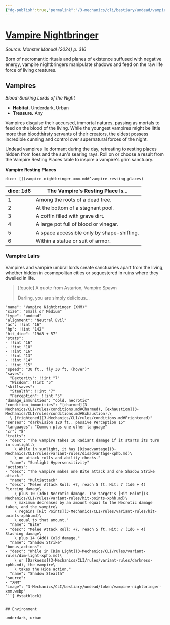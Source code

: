 ```yaml
---
{"dg-publish":true,"permalink":"/3-mechanics/cli/bestiary/undead/vampire-nightbringer-xmm/","tags":["ttrpg-cli/compendium/src/5e/xmm","ttrpg-cli/monster/cr/8","ttrpg-cli/monster/environment/underdark","ttrpg-cli/monster/environment/urban","ttrpg-cli/monster/size/small-or-medium","ttrpg-cli/monster/type/undead"],"noteIcon":""}
---
```


# [Vampire Nightbringer](3-Mechanics\CLI\bestiary\undead/vampire-nightbringer-xmm.md)
*Source: Monster Manual (2024) p. 316*  

Born of necromantic rituals and planes of existence suffused with negative energy, vampire nightbringers manipulate shadows and feed on the raw life force of living creatures.

## Vampires

*Blood-Sucking Lords of the Night*

- **Habitat.** Underdark, Urban  
- **Treasure.** Any  

Vampires disguise their accursed, immortal natures, passing as mortals to feed on the blood of the living. While the youngest vampires might be little more than bloodthirsty servants of their creators, the eldest possess incredible cunning and control over supernatural forces of the night.

Undead vampires lie dormant during the day, retreating to resting places hidden from foes and the sun's searing rays. Roll on or choose a result from the Vampire Resting Places table to inspire a vampire's grim sanctuary.

**Vampire Resting Places**

`dice: [](vampire-nightbringer-xmm.md#^vampire-resting-places)`

| dice: 1d6 | The Vampire's Resting Place Is... |
|-----------|-----------------------------------|
| 1 | Among the roots of a dead tree. |
| 2 | At the bottom of a stagnant pool. |
| 3 | A coffin filled with grave dirt. |
| 4 | A large pot full of blood or vinegar. |
| 5 | A space accessible only by shape-shifting. |
| 6 | Within a statue or suit of armor. |{ #vampire-resting-places}


### Vampire Lairs

Vampires and vampire umbral lords create sanctuaries apart from the living, whether hidden in cosmopolitan cities or sequestered in ruins where they dwelled in life.

> [!quote] A quote from Astarion, Vampire Spawn  
> 
> Darling, you are simply delicious...


```statblock
"name": "Vampire Nightbringer (XMM)"
"size": "Small or Medium"
"type": "undead"
"alignment": "Neutral Evil"
"ac": !!int "16"
"hp": !!int "142"
"hit_dice": "19d8 + 57"
"stats":
- !!int "16"
- !!int "18"
- !!int "16"
- !!int "13"
- !!int "14"
- !!int "15"
"speed": "30 ft., fly 30 ft. (hover)"
"saves":
  "Dexterity": !!int "7"
  "Wisdom": !!int "5"
"skillsaves":
  "Stealth": !!int "7"
  "Perception": !!int "5"
"damage_immunities": "cold, necrotic"
"condition_immunities": "[charmed](3-Mechanics/CLI/rules/conditions.md#Charmed), [exhaustion](3-Mechanics/CLI/rules/conditions.md#Exhaustion),\
  \ [frightened](3-Mechanics/CLI/rules/conditions.md#Frightened)"
"senses": "darkvision 120 ft., passive Perception 15"
"languages": "Common plus one other language"
"cr": "8"
"traits":
- "desc": "The vampire takes 10 Radiant damage if it starts its turn in sunlight.\
    \ While in sunlight, it has [Disadvantage](3-Mechanics/CLI/rules/variant-rules/disadvantage-xphb.md)\
    \ on attack rolls and ability checks."
  "name": "Sunlight Hypersensitivity"
"actions":
- "desc": "The vampire makes one Bite attack and one Shadow Strike attack."
  "name": "Multiattack"
- "desc": "Melee Attack Roll: +7, reach 5 ft. Hit: 7 (1d6 + 4) Piercing damage\
    \ plus 10 (3d6) Necrotic damage. The target's [Hit Point](3-Mechanics/CLI/rules/variant-rules/hit-points-xphb.md)\
    \ maximum decreases by an amount equal to the Necrotic damage taken, and the vampire\
    \ regains [Hit Points](3-Mechanics/CLI/rules/variant-rules/hit-points-xphb.md)\
    \ equal to that amount."
  "name": "Bite"
- "desc": "Melee Attack Roll: +7, reach 5 ft. Hit: 7 (1d6 + 4) Slashing damage\
    \ plus 14 (4d6) Cold damage."
  "name": "Shadow Strike"
"bonus_actions":
- "desc": "While in [Dim Light](3-Mechanics/CLI/rules/variant-rules/dim-light-xphb.md)\
    \ or [Darkness](3-Mechanics/CLI/rules/variant-rules/darkness-xphb.md), the vampire\
    \ takes the Hide action."
  "name": "Shadow Stealth"
"source":
- "XMM"
"image": "3-Mechanics/CLI/bestiary/undead/token/vampire-nightbringer-xmm.webp"
```{ #statblock}


## Environment

underdark, urban